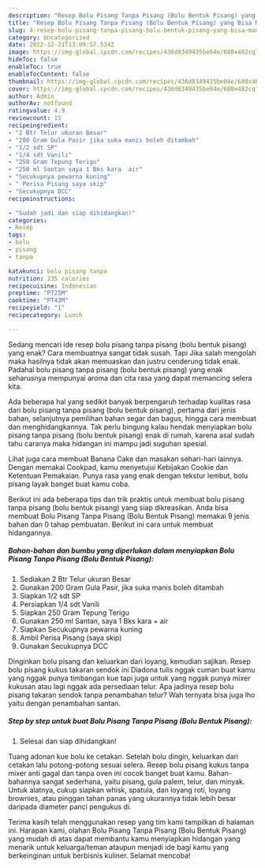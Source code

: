 ```yaml
---
description: "Resep Bolu Pisang Tanpa Pisang (Bolu Bentuk Pisang) yang Bisa Manjain Lidah , Lezat"
title: "Resep Bolu Pisang Tanpa Pisang (Bolu Bentuk Pisang) yang Bisa Manjain Lidah , Lezat"
slug: 4-resep-bolu-pisang-tanpa-pisang-bolu-bentuk-pisang-yang-bisa-manjain-lidah-lezat
category: Uncategorized
date: 2022-12-21T13:09:57.534Z
image: https://img-global.cpcdn.com/recipes/436d8349435be04e/680x482cq70/bolu-pisang-tanpa-pisang-bolu-bentuk-pisang-foto-resep-utama.jpg
hideToc: false
enableToc: true
enableTocContent: false
thumbnail: https://img-global.cpcdn.com/recipes/436d8349435be04e/680x482cq70/bolu-pisang-tanpa-pisang-bolu-bentuk-pisang-foto-resep-utama.jpg
cover: https://img-global.cpcdn.com/recipes/436d8349435be04e/680x482cq70/bolu-pisang-tanpa-pisang-bolu-bentuk-pisang-foto-resep-utama.jpg
author: Admin
authorAv: notfound
ratingvalue: 4.9
reviewcount: 15
recipeingredient:
- "2 Btr Telur ukuran Besar"
- "200 Gram Gula Pasir jika suka manis boleh ditambah"
- "1/2 sdt SP"
- "1/4 sdt Vanili"
- "250 Gram Tepung Terigu"
- "250 ml Santan saya 1 Bks kara  air"
- "Secukupnya pewarna kuning"
- " Perisa Pisang saya skip"
- "Secukupnya DCC"
recipeinstructions:

- "Sudah jadi dan siap dihidangkan!"
categories:
- Resep
tags:
- bolu
- pisang
- tanpa

katakunci: bolu pisang tanpa 
nutrition: 235 calories
recipecuisine: Indonesian
preptime: "PT25M"
cooktime: "PT43M"
recipeyield: "1"
recipecategory: Lunch

---
```



Sedang mencari ide resep bolu pisang tanpa pisang (bolu bentuk pisang) yang enak? Cara membuatnya sangat tidak susah. Tapi Jika salah mengolah maka hasilnya tidak akan memuaskan dan justru cenderung tidak enak. Padahal bolu pisang tanpa pisang (bolu bentuk pisang) yang enak seharusnya mempunyai aroma dan cita rasa yang dapat memancing selera kita.


Ada beberapa hal yang sedikit banyak berpengaruh terhadap kualitas rasa dari bolu pisang tanpa pisang (bolu bentuk pisang), pertama dari jenis bahan, selanjutnya pemilihan bahan segar dan bagus, hingga cara membuat dan menghidangkannya. Tak perlu bingung kalau hendak menyiapkan bolu pisang tanpa pisang (bolu bentuk pisang) enak di rumah, karena asal sudah tahu caranya maka hidangan ini mampu jadi suguhan spesial.

Lihat juga cara membuat Banana Cake dan masakan sehari-hari lainnya. Dengan memakai Cookpad, kamu menyetujui Kebijakan Cookie dan Ketentuan Pemakaian. Punya rasa yang enak dengan tekstur lembut, bolu pisang layak banget buat kamu coba.


Berikut ini ada beberapa tips dan trik praktis untuk membuat bolu pisang tanpa pisang (bolu bentuk pisang) yang siap dikreasikan. Anda bisa membuat Bolu Pisang Tanpa Pisang (Bolu Bentuk Pisang) memakai 9 jenis bahan dan 0 tahap pembuatan. Berikut ini cara untuk membuat hidangannya.

<!--inarticleads1-->

##### Bahan-bahan dan bumbu yang diperlukan dalam menyiapkan Bolu Pisang Tanpa Pisang (Bolu Bentuk Pisang):

1. Sediakan 2 Btr Telur ukuran Besar
1. Gunakan 200 Gram Gula Pasir, jika suka manis boleh ditambah
1. Siapkan 1/2 sdt SP
1. Persiapkan 1/4 sdt Vanili
1. Siapkan 250 Gram Tepung Terigu
1. Gunakan 250 ml Santan, saya 1 Bks kara + air
1. Siapkan Secukupnya pewarna kuning
1. Ambil  Perisa Pisang (saya skip)
1. Gunakan Secukupnya DCC


Dinginkan bolu pisang dan keluarkan dari loyang, kemudian sajikan. Resep bolu pisang kukus takaran sendok ini Diadona tulis nggak cuman buat kamu yang nggak punya timbangan kue tapi juga untuk yang nggak punya mixer kukusan atau lagi nggak ada persediaan telur. Apa jadinya resep bolu pisang takaran sendok tanpa penambahan telur? Wah ternyata bisa juga lho yaitu dengan penambahan santan. 

<!--inarticleads2-->

##### Step by step untuk buat Bolu Pisang Tanpa Pisang (Bolu Bentuk Pisang):


1. Selesai dan siap dihidangkan!

Tuang adonan kue bolu ke cetakan. Setelah bolu dingin, keluarkan dari cetakan lalu potong-potong sesuai selera. Resep bolu pisang kukus tanpa mixer anti gagal dan tanpa oven ini cocok banget buat kamu. Bahan-bahannya sangat sederhana, yaitu pisang, gula palem, telur, dan minyak. Untuk alatnya, cukup siapkan whisk, spatula, dan loyang roti, loyang brownies, atau pinggan tahan panas yang ukurannya tidak lebih besar daripada diameter panci pengukus di. 

Terima kasih telah menggunakan resep yang tim kami tampilkan di halaman ini. Harapan kami, olahan Bolu Pisang Tanpa Pisang (Bolu Bentuk Pisang) yang mudah di atas dapat membantu kamu menyiapkan hidangan yang menarik untuk keluarga/teman ataupun menjadi ide bagi kamu yang berkeinginan untuk berbisnis kuliner. Selamat mencoba!
